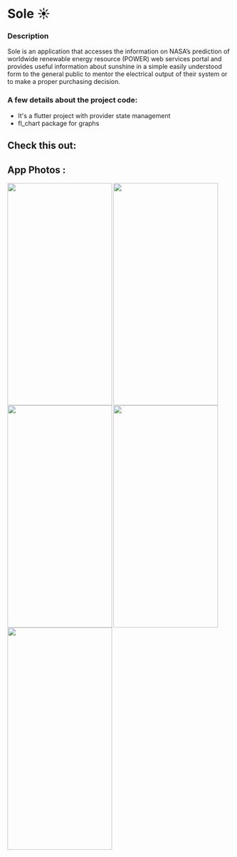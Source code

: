 # Sole ☀️

### Description

Sole is an application that accesses the information on NASA’s prediction of worldwide renewable energy resource (POWER) web services portal and provides useful information about sunshine in a simple easily understood form to the general public to mentor the electrical output of their system or to make a proper purchasing decision.

### A few details about the project code:
- It's a flutter project with provider state management
- fl_chart package for graphs 

## Check this out:
## App Photos : 
<img align="left"  width="235" height="500" src="https://user-images.githubusercontent.com/57525957/135770128-8c6fca75-ffde-46ea-8049-2e43e0abc812.jpg"> <img align="center"  width="235" height="500" src="https://user-images.githubusercontent.com/57525957/135770148-ca818f15-28da-438c-a37c-7712e1629c3a.jpg"> <img  width="235" height="500" src="https://user-images.githubusercontent.com/57525957/135770151-64cb33e3-2b96-47f6-8651-6572671e05ca.jpg"> <img align="left"  width="235" height="500" src="https://user-images.githubusercontent.com/57525957/135770153-ac6dca30-7a2d-482a-97f1-1e89144d6160.jpg"><img align="center"  width="235" height="500" src="https://user-images.githubusercontent.com/57525957/135770741-c23db1a7-8f39-4a24-9d82-c3aa1e5c1e08.jpg">
